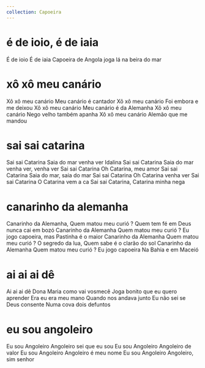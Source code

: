 ```yaml
---
collection: Capoeira
---
```

# é de ioio, é de iaia

É de ioio
É de iaia
Capoeira de Angola joga
lá na beira do mar

# xô xô meu canário

Xô xô meu canário
Meu canário é cantador
Xô xô meu canário
Foi embora e me deixou
Xô xô meu canário
Meu canário é da Alemanha
Xô xô meu canário
Nego velho também apanha
Xô xô meu canário
Alemão que me mandou

# sai sai catarina

Sai sai Catarina
Saia do mar venha ver Idalina
Sai sai Catarina
Saia do mar venha ver, venha ver
Sai sai Catarina
Oh Catarina, meu amor
Sai sai Catarina
Saia do mar, saia do mar
Sai sai Catarina
Oh Catarina venha ver
Sai sai Catarina
O Catarina vem a ca
Sai sai Catarina,
Catarina minha nega

# canarinho da alemanha

Canarinho da Alemanha,
Quem matou meu curió ?
Quem tem fé em Deus
nunca cai em bozó
Canarinho da Alemanha
Quem matou meu curió ?
Eu jogo capoeira,
mas Pastinha é o maior
Canarinho da Alemanha
Quem matou meu curió ?
O segredo da lua,
Quem sabe é o clarão do sol
Canarinho da Alemanha
Quem matou meu curió ?
Eu jogo capoeira
Na Bahia e em Maceió

# ai ai ai dê

Ai ai ai dê
Dona Maria como vai vosmecê
Joga bonito que eu quero aprender
Era eu era meu mano
Quando nos andava junto
Eu não sei se Deus consente
Numa cova dois defuntos

# eu sou angoleiro

Eu sou Angoleiro
Angoleiro sei que eu sou
Eu sou Angoleiro
Angoleiro de valor
Eu sou Angoleiro
Angoleiro é meu nome
Eu sou Angoleiro
Angoleiro, sim senhor
